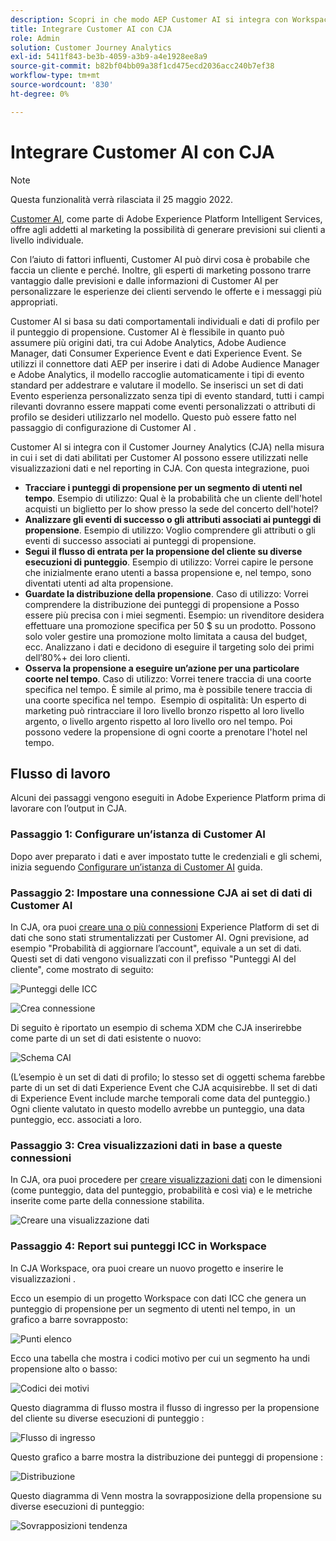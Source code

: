 ```yaml
---
description: Scopri in che modo AEP Customer AI si integra con Workspace in CJA.
title: Integrare Customer AI con CJA
role: Admin
solution: Customer Journey Analytics
exl-id: 5411f843-be3b-4059-a3b9-a4e1928ee8a9
source-git-commit: b82bf04bb09a38f1cd475ecd2036acc240b7ef38
workflow-type: tm+mt
source-wordcount: '830'
ht-degree: 0%

---
```


# Integrare Customer AI con CJA

>[!NOTE]
>
>Questa funzionalità verrà rilasciata il 25 maggio 2022.

[Customer AI](https://experienceleague.adobe.com/docs/experience-platform/intelligent-services/customer-ai/overview.html?lang=en), come parte di Adobe Experience Platform Intelligent Services, offre agli addetti al marketing la possibilità di generare previsioni sui clienti a livello individuale.

Con l’aiuto di fattori influenti, Customer AI può dirvi cosa è probabile che faccia un cliente e perché. Inoltre, gli esperti di marketing possono trarre vantaggio dalle previsioni e dalle informazioni di Customer AI per personalizzare le esperienze dei clienti servendo le offerte e i messaggi più appropriati.

Customer AI si basa su dati comportamentali individuali e dati di profilo per il punteggio di propensione. Customer AI è flessibile in quanto può assumere più origini dati, tra cui Adobe Analytics, Adobe Audience Manager, dati Consumer Experience Event e dati Experience Event. Se utilizzi il connettore dati AEP per inserire i dati di Adobe Audience Manager e Adobe Analytics, il modello raccoglie automaticamente i tipi di evento standard per addestrare e valutare il modello. Se inserisci un set di dati Evento esperienza personalizzato senza tipi di evento standard, tutti i campi rilevanti dovranno essere mappati come eventi personalizzati o attributi di profilo se desideri utilizzarlo nel modello. Questo può essere fatto nel passaggio di configurazione di Customer AI . &#x200B;

Customer AI si integra con il Customer Journey Analytics (CJA) nella misura in cui i set di dati abilitati per Customer AI possono essere utilizzati nelle visualizzazioni dati e nel reporting in CJA. Con questa integrazione, puoi

* **Tracciare i punteggi di propensione per un segmento di utenti nel tempo**. Esempio di utilizzo: Qual è la probabilità che un cliente dell&#39;hotel acquisti un biglietto per lo show presso la sede del concerto dell&#39;hotel?
* **Analizzare gli eventi di successo o gli attributi associati ai punteggi di propensione**. &#x200B;Esempio di utilizzo: Voglio comprendere gli attributi o gli eventi di successo associati ai punteggi di propensione.
* **Segui il flusso di entrata per la propensione del cliente su diverse esecuzioni di punteggio**. Esempio di utilizzo: Vorrei capire le persone che inizialmente erano utenti a bassa propensione e, nel tempo, sono diventati utenti ad alta propensione. &#x200B;
* **Guardate la distribuzione della propensione**. Caso di utilizzo: Vorrei comprendere la distribuzione dei punteggi di propensione a Posso essere più precisa con i miei segmenti. &#x200B;Esempio: un rivenditore desidera effettuare una promozione specifica per 50 $ su un prodotto.  Possono solo voler gestire una promozione molto limitata a causa del budget, ecc. Analizzano i dati e decidono di eseguire il targeting solo dei primi &#x200B; dell’80%+ dei loro clienti.
* **Osserva la propensione a eseguire un’azione per una particolare coorte nel tempo**. Caso di utilizzo: Vorrei tenere traccia di una coorte specifica nel tempo. È simile al primo, ma è possibile tenere traccia di una coorte specifica nel tempo. &#x200B; Esempio di ospitalità: Un esperto di marketing può rintracciare il loro livello bronzo rispetto al loro livello argento, o livello argento rispetto al loro livello oro nel tempo. Poi possono vedere la propensione di ogni coorte a prenotare l&#39;hotel nel tempo. &#x200B;

## Flusso di lavoro

Alcuni dei passaggi vengono eseguiti in Adobe Experience Platform prima di lavorare con l’output in CJA.

### Passaggio 1: Configurare un’istanza di Customer AI

Dopo aver preparato i dati e aver impostato tutte le credenziali e gli schemi, inizia seguendo [Configurare un’istanza di Customer AI](https://experienceleague.adobe.com/docs/experience-platform/intelligent-services/customer-ai/user-guide/configure.html?lang=en) guida.

### Passaggio 2: Impostare una connessione CJA ai set di dati di Customer AI

In CJA, ora puoi [creare una o più connessioni](/help/connections/create-connection.md) Experience Platform di set di dati che sono stati strumentalizzati per Customer AI. Ogni previsione, ad esempio &quot;Probabilità di aggiornare l’account&quot;, equivale a un set di dati. Questi set di dati vengono visualizzati con il prefisso &quot;Punteggi AI del cliente&quot;, come mostrato di seguito:

![Punteggi delle ICC](assets/cai-scores.png)

![Crea connessione](assets/create-conn.png)

Di seguito è riportato un esempio di schema XDM che CJA inserirebbe come parte di un set di dati esistente o nuovo:

![Schema CAI](assets/cai-schema.png)

(L’esempio è un set di dati di profilo; lo stesso set di oggetti schema farebbe parte di un set di dati Experience Event che CJA acquisirebbe. Il set di dati di Experience Event include marche temporali come data del punteggio.) Ogni cliente valutato in questo modello avrebbe un punteggio, una data punteggio, ecc. associati a loro.

### Passaggio 3: Crea visualizzazioni dati in base a queste connessioni

In CJA, ora puoi procedere per [creare visualizzazioni dati](/help/data-views/create-dataview.md) con le dimensioni (come punteggio, data del punteggio, probabilità e così via) e le metriche inserite come parte della connessione stabilita.

![Creare una visualizzazione dati](assets/create-dataview.png)

### Passaggio 4: Report sui punteggi ICC in Workspace

In CJA Workspace, ora puoi creare un nuovo progetto e inserire le visualizzazioni .

Ecco un esempio di un progetto Workspace con dati ICC che genera un punteggio di propensione per un segmento di utenti nel tempo, in &#x200B; un grafico a barre sovrapposto:

![Punti elenco](assets/workspace-scores.png)

Ecco una tabella che mostra i codici motivo per cui un segmento ha un &#x200B; di propensione alto o basso:

![Codici dei motivi](assets/reason-codes.png)

Questo diagramma di flusso mostra il flusso di ingresso per la propensione del cliente su diverse esecuzioni di punteggio &#x200B;:

![Flusso di ingresso](assets/flow.png)

Questo grafico a barre mostra la distribuzione dei punteggi di propensione &#x200B;:

![Distribuzione](assets/distribution.png)

Questo diagramma di Venn mostra la sovrapposizione della propensione su diverse esecuzioni di punteggio:

![Sovrapposizioni tendenza](assets/venn.png)

